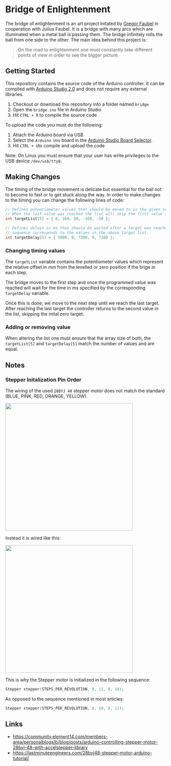 # Bridge of Enlightenment

The bridge of enlightenment is an art project initated by [Gregor Faubel](https://www.studio-faubel.de) 
in cooperation with Julius Faubel. It is a bridge with many arcs which are illuminated when a metal ball
is passing them. The bridge infinitely rolls the ball from one side to the other. The main idea behind this project is:

<blockquote>
On the road to enlightenment one must constantly take different points of view in order to see the bigger picture.
</blockquote>

## Getting Started

This repository contains the source code of the Arduino controller. It can be compiled with 
[Arduino Studio 2.0](https://docs.arduino.cc/software/ide-v2/tutorials/getting-started/ide-v2-downloading-and-installing) 
and does not require any external libraries.

1. Checkout or download this repository into a folder named `bridge`
1. Open the `bridge.ino` file in Arduino Studio
1. Hit `CTRL + R` to compile the source code

To upload the code you must do the following:

1. Attach the Arduino board via USB
1. Select the `Arduino Uno` board in the [Arduino Studio Board Selector](https://support.arduino.cc/hc/en-us/articles/4406856349970-Select-board-and-port-in-Arduino-IDE).
1. Hit `CTRL + U`to compile and upload the code

Note: On Linux you must ensure that your user has write privileges to the USB device `/dev/usb/tty0`.

## Making Changes
The timing of the bridge movement is delicate but essential for the ball not to become to fast or to get stuck along the way. In order to make changes to the timing you can change the following lines of code:

```cpp
// Defines potentiometer values that should be moved to in the given sequence.
// When the last value was reached the list will skip the first value and repeat from the second.
int targetList[5] = { 0, 160, 50, -160, -50 };

// Defines delays in ms that should be waited after a target was reached. The
// sequence corresponds to the values in the above target list.
int targetDelay[5] = { 5000, 0, 7200, 0, 7200 };
```

### Changing timing values
The `targetList` variable contains the potentiometer values which represent the relative offset in *mm* from the levelled or zero position if the brige in each step.

The bridge moves to the first step and once the programmed value was reached will wait for the time in *ms* specified by the corresponding `targetDelay` variable.

Once this is done, we move to the next step until we reach the last target. After reaching the last target the controller returns to the second value in the list, skipping the inital zero target.

### Adding or removing value
When altering the list one must ensure that the array size of both, the `targetList[5]` and `targetDelay[5]` match the number of values and are equal.

## Notes
### Stepper Initalization Pin Order
The wiring of the used `28BYJ 48` stepper motor does not match the standard (BLUE, PINK, RED, ORANGE, YELLOW).

<img src="https://gds-storage-prd.s3.amazonaws.com/unified-gallery/170226/2177/78c431cb/thumbnails/28byj-48-stepper-motor-2017-02-26-04-3500-3500.jpg" width="400">

Instead it is wired like this:

<img src="https://www.makerfabs.com/image/cache/makerfabs/28BYJ-48%20Stepper%20motor-5V/28BYJ-48%20Stepper%20motor-5V_3-1000x750.JPG" width="400">

This is why the Stepper motor is initialized in the following sequence:

```cpp
Stepper stepper(STEPS_PER_REVOLUTION, 9, 11, 8, 10);
```

As opposed to the sequence mentioned in most articles:

```cpp
Stepper stepper(STEPS_PER_REVOLUTION, 8, 10, 9, 11);
```

## Links

- https://community.element14.com/members-area/personalblogs/b/blog/posts/arduino-controlling-stepper-motor-28byj-48-with-accelstepper-library
- https://lastminuteengineers.com/28byj48-stepper-motor-arduino-tutorial/